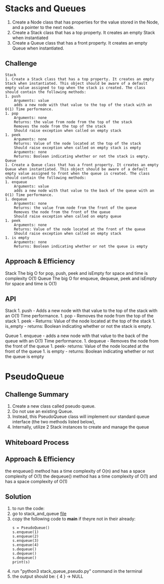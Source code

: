 # Stacks and Queues
1. Create a Node class that has properties for the value stored in the Node, and a pointer to the next node.
1. Create a Stack class that has a top property. It creates an empty Stack when instantiated
1. Create a Queue class that has a front property. It creates an empty Queue when instantiated.
## Challenge
    Stack
    1. Create a Stack class that has a top property. It creates an empty Stack when instantiated. This object should be aware of a default empty value assigned to top when the stack is created. The class should contain the following methods:
    1. push
        Arguments: value
        adds a new node with that value to the top of the stack with an O(1) Time performance.
    1. pop
        Arguments: none
        Returns: the value from node from the top of the stack
        Removes the node from the top of the stack
        Should raise exception when called on empty stack
    1. peek
        Arguments: none
        Returns: Value of the node located at the top of the stack
        Should raise exception when called on empty stack is empty
        Arguments: none
        Returns: Boolean indicating whether or not the stack is empty.
    Queue
    1. Create a Queue class that has a front property. It creates an empty Queue when instantiated. This object should be aware of a default empty value assigned to front when the queue is created. The class should contain the following methods:
    1. enqueue
        Arguments: value
        adds a new node with that value to the back of the queue with an O(1) Time performance.
    1. dequeue
        Arguments: none
        Returns: the value from node from the front of the queue
        Removes the node from the front of the queue
        Should raise exception when called on empty queue
    1. peek
        Arguments: none
        Returns: Value of the node located at the front of the queue
        Should raise exception when called on empty stack
    1. is empty
        Arguments: none
        Returns: Boolean indicating whether or not the queue is empty

## Approach & Efficiency
Stack
The big O for pop, push, peek and isEmpty for space and time is complexity O(1)
Queue
The big O for enqueue, dequeue, peek and isEmpty for space and time is O(1)
## API
Stack 
    1. push - Adds a new node with that value to the top of the stack with an O(1) Time performance.
    1. pop - Removes the node from the top of the stack
    1. peek - Returns: Value of the node located at the top of the stack
    1. is_empty - returns: Boolean indicating whether or not the stack is empty.

Queue
    1. enqueue - adds a new node with that value to the back of the queue with an O(1) Time performance.
    1. dequeue - Removes the node from the front of the queue
    1. peek- returns: Value of the node located at the front of the queue
    1. is empty - returns: Boolean indicating whether or not the queue is empty



# PseudoQueue

## Challenge Summary
1. Create a new class called pseudo queue.
1. Do not use an existing Queue.
1. Instead, this PseudoQueue class will implement our standard queue interface (the two methods listed below),
1. Internally, utilize 2 Stack instances to create and manage the queue

## Whiteboard Process
<!-- Embedded whiteboard image -->

## Approach & Efficiency
the enqueue() method has a time complexity of O(n) and has a space complexity of O(1)
the dequeue() method has a time complexity of O(1) and has a space complexity of O(1)

## Solution
1. to run the code:
1. go to stack_and_queue [file](stack_queue_pseudo.py)
1. copy the following code to __main__ if theyre not in their already:
    ```
    s = PseudoQueue()
    s.enqueue(1)
    s.enqueue(2)
    s.enqueue(3)
    s.enqueue(4)
    s.dequeue()
    s.dequeue()
    s.dequeue()
    print(s)
    ```
1. run "python3 stack_queue_pseudo.py" command in the terminal
1. the output should be:
    { 4 } -> NULL
